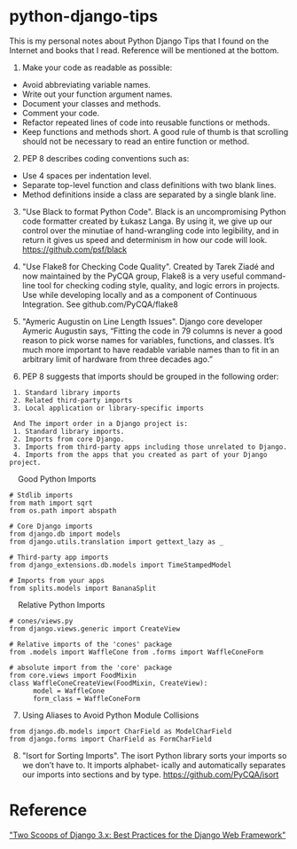 # python-django-tips

This is my personal notes about Python Django Tips that I found on the Internet and books that I read. Reference will be mentioned at the bottom.

1. Make your code as readable as possible:
- Avoid abbreviating variable names. 
- Write out your function argument names. 
- Document your classes and methods. 
- Comment your code. 
- Refactor repeated lines of code into reusable functions or methods. 
- Keep functions and methods short. A good rule of thumb is that scrolling should not be necessary to read an entire function or method.

2. PEP 8 describes coding conventions such as: 
- Use 4 spaces per indentation level.
- Separate top-level function and class definitions with two blank lines.
- Method definitions inside a class are separated by a single blank line.

3. "Use Black to format Python Code". Black is an uncompromising Python code formatter created by Łukasz Langa. By using it, we give up our control over the minutiae of hand-wrangling code into legibility, and in return it gives us speed and determinism in how our code will look. https://github.com/psf/black

4. "Use Flake8 for Checking Code Quality". 
Created by Tarek Ziadé and now maintained by the PyCQA group, Flake8 is a very useful command-line tool for checking coding style, quality, and logic errors in projects. Use while developing locally and as a component of Continuous Integration. See github.com/PyCQA/flake8

5. "Aymeric Augustin on Line Length Issues". Django core developer Aymeric Augustin says, “Fitting the code in 79 columns is never a good reason to pick worse names for variables, functions, and classes. It’s much more important to have readable variable names than to fit in an arbitrary limit of hardware from three decades ago.”

6. PEP 8 suggests that imports should be grouped in the following order:
```
 1. Standard library imports
 2. Related third-party imports
 3. Local application or library-specific imports

 And The import order in a Django project is:
 1. Standard library imports.
 2. Imports from core Django.
 3. Imports from third-party apps including those unrelated to Django.
 4. Imports from the apps that you created as part of your Django project.
```
&nbsp;&nbsp;&nbsp;&nbsp;Good Python Imports
```
# Stdlib imports
from math import sqrt
from os.path import abspath

# Core Django imports
from django.db import models
from django.utils.translation import gettext_lazy as _

# Third-party app imports
from django_extensions.db.models import TimeStampedModel 

# Imports from your apps
from splits.models import BananaSplit
```

&nbsp;&nbsp;&nbsp;&nbsp;Relative Python Imports

```
# cones/views.py
from django.views.generic import CreateView

# Relative imports of the 'cones' package
from .models import WaffleCone from .forms import WaffleConeForm

# absolute import from the 'core' package
from core.views import FoodMixin
class WaffleConeCreateView(FoodMixin, CreateView): 
      model = WaffleCone
      form_class = WaffleConeForm
```
7. Using Aliases to Avoid Python Module Collisions

```
from django.db.models import CharField as ModelCharField
from django.forms import CharField as FormCharField

```

8. "Isort for Sorting Imports". The isort Python library sorts your imports so we don’t have to. It imports alphabet- ically and automatically separates our imports into sections and by type. https://github.com/PyCQA/isort


# Reference
["Two Scoops of Django 3.x: Best Practices for the Django Web Framework"](https://www.feldroy.com/products/two-scoops-of-django-3-x)
